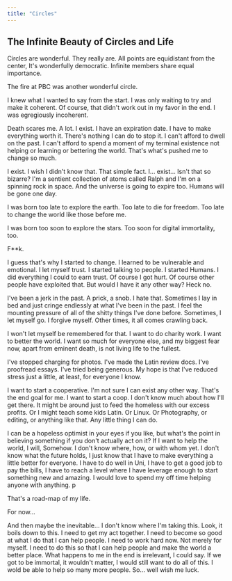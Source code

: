 ```yaml
---
title: "Circles"
---
```


## The Infinite Beauty of Circles and Life

Circles are wonderful. They really are. All points are equidistant from the center, It's wonderfully democratic. Infinite members share equal importance.

The fire at PBC was another wonderful circle.

I knew what I wanted to say from the start. I was only waiting to try and make it coherent. Of course, that didn't work out in my favor in the end. I was egregiously incoherent.

Death scares me. A lot. I exist. I have an expiration date. I have to make everything worth it. There's nothing I can do to stop it. I can't afford to dwell on the past. I can't afford to spend a moment of my terminal existence not helping or learning or bettering the world. That's what's pushed me to change so much.

I exist. I wish I didn't know that. That simple fact. I... exist... Isn't that so bizarre? I'm a sentient collection of atoms called Ralph and I'm on a spinning rock in space. And the universe is going to expire too. Humans will be gone one day.

I was born too late to explore the earth. Too late to die for freedom. Too late to change the world like those before me.

I was born too soon to explore the stars. Too soon for digital immortality, too.

F**k.

I guess that's why I started to change. I learned to be vulnerable and emotional. I let myself trust. I started talking to people. I started Humans. I did everything I could to earn trust. Of course I got hurt. Of course other people have exploited that. But would I have it any other way? Heck no.

I've been a jerk in the past. A prick, a snob. I hate that. Sometimes I lay in bed and just cringe endlessly at what I've been in the past. I feel the mounting pressure of all of the shitty things I've done before. Sometimes, I let myself go. I forgive myself. Other times, it all comes crawling back.

I won't let myself be remembered for that. I want to do charity work. I want to better the world. I want so much for everyone else, and my biggest fear now, apart from eminent death, is not living life to the fullest.

I've stopped charging for photos. I've made the Latin review docs. I've proofread essays. I've tried being generous. My hope is that I've reduced stress just a little, at least, for everyone I know.

I want to start a cooperative. I'm not sure I can exist any other way. That's the end goal for me. I want to start a coop. I don't know much about how I'll get there. It might be around just to feed the homeless with our excess profits. Or I might teach some kids Latin. Or Linux. Or Photography, or editing, or anything like that. Any little thing I can do.

I can be a hopeless optimist in your eyes if you like, but what's the point in believing something if you don't actually act on it? If I want to help the world, I will, Somehow. I don't know where, how, or with whom yet. I don't know what the future holds, I just know that I have to make everything a little better for everyone. I have to do well in Uni, I have to get a good job to pay the bills, I have to reach a level where I have leverage enough to start something new and amazing. I would love to spend my off time helping anyone with anything.
p

That's a road-map of my life.

For now...

And then maybe the inevitable... I don't know where I'm taking this. Look, it boils down to this. I need to get my act together. I need to become so good at what I do that I can help people. I need to work hard now. Not merely for myself. I need to do this so that I can help people and make the world a better place. What happens to me in the end is irrelevant, I could say. If we got to be immortal, it wouldn't matter, I would still want to do all of this. I wold be able to help so many more people. So... well wish me luck.
